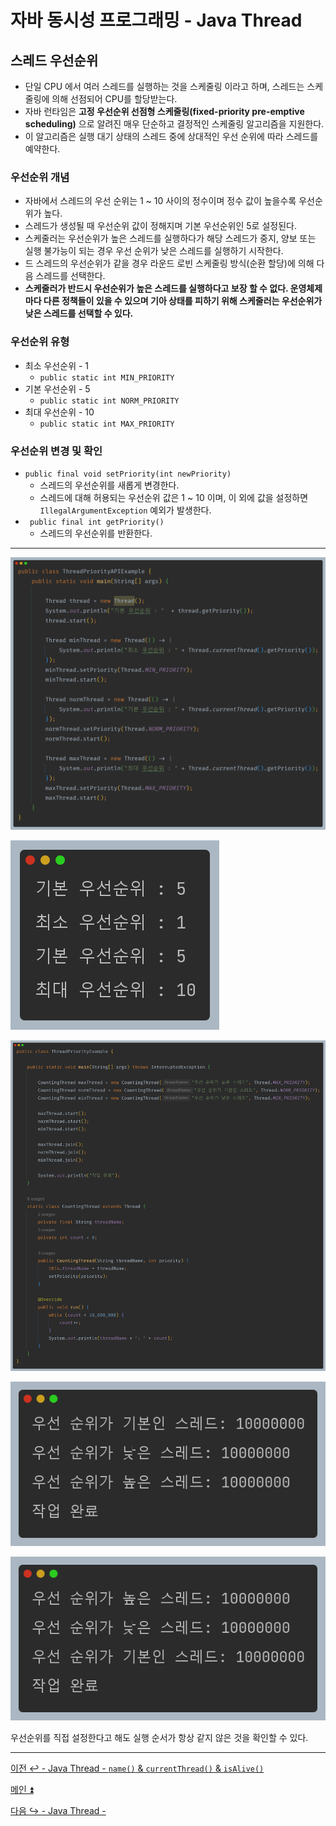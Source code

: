 # 자바 동시성 프로그래밍 - Java Thread

## 스레드 우선순위

- 단일 CPU 에서 여러 스레드를 실행하는 것을 스케줄링 이라고 하며, 스레드는 스케줄링에 의해 선점되어 CPU를 할당받는다.
- 자바 런타임은 **고정 우선순위 선점형 스케줄링(fixed-priority pre-emptive scheduling)** 으로 알려진 매우 단순하고 결정적인 스케줄링 알고리즘을 지원한다.
- 이 알고리즘은 실행 대기 상태의 스레드 중에 상대적인 우선 순위에 따라 스레드를 예약한다.

### 우선순위 개념

- 자바에서 스레드의 우선 순위는 1 ~ 10 사이의 정수이며 정수 값이 높을수록 우선순위가 높다.
- 스레드가 생성될 때 우선순위 값이 정해지며 기본 우선순위인 5로 설정된다.
- 스케줄러는 우선순위가 높은 스레드를 실행하다가 해당 스레드가 중지, 양보 또는 실행 불가능이 되는 경우 우선 순위가 낮은 스레드를 실행하기 시작한다.
- 드 스레드의 우선순위가 같을 경우 라운드 로빈 스케줄링 방식(순환 할당)에 의해 다음 스레드를 선택한다.
- **스케줄러가 반드시 우선순위가 높은 스레드를 실행하다고 보장 할 수 없다. 운영체제마다 다른 정책들이 있을 수 있으며 기아 상태를 피하기 위해
    스케줄러는 우선순위가 낮은 스레드를 선택할 수 있다.**

### 우선순위 유형

- 최소 우선순위 - 1
  - `public static int MIN_PRIORITY`
- 기본 우선순위 - 5
  - `public static int NORM_PRIORITY`
- 최대 우선순위 - 10
  - `public static int MAX_PRIORITY`

### 우선순위 변경 및 확인

- `public final void setPriority(int newPriority)`
    - 스레드의 우선순위를 새롭게 변경한다.
    - 스레드에 대해 허용되는 우선순위 값은 1 ~ 10 이며, 이 외에 값을 설정하면 `IllegalArgumentException` 예외가 발생한다.
- ` public final int getPriority()`
  - 스레드의 우선순위를 반환한다.

---

![img_41.png](image/img_41.png)

![img_42.png](image/img_42.png)

![img_43.png](image/img_43.png)

![img_44.png](image/img_44.png)

![img_45.png](image/img_45.png)

우선순위를 직접 설정한다고 해도 실행 순서가 항상 같지 않은 것을 확인할 수 있다.

---

[이전 ↩️ - Java Thread - `name()` & `currentThread()` & `isAlive()`]()

[메인 ⏫](https://github.com/genesis12345678/TIL/blob/main/Java/reactive/Main.md)

[다음 ↪️ - Java Thread - ]()
